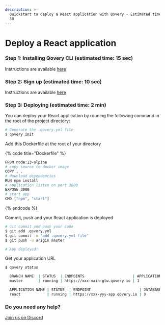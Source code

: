 ```yaml
---
description: >-
  Quickstart to deploy a React application with Qovery - Estimated time: < 2 min
  30
---
```


# Deploy a React application

### Step 1: Installing Qovery CLI \(estimated time: 15 sec\)

Instructions are available [here](../../extending-qovery/cli.md)

### Step 2: Sign up \(estimated time: 10 sec\)

Instructions are available [here](../sign-up.md)

### Step 3: Deploying \(estimated time: 2 min\)

You can deploy your React application by running the following command in the root of the project directory:

```bash
# Generate the .qovery.yml file
$ qovery init
```

Add this Dockerfile at the root of your directory

{% code title="Dockerfile" %}
```bash
FROM node:13-alpine
# copy source to docker image
COPY . .
# download dependencies
RUN npm install
# application listen on port 3000
EXPOSE 3000
# start app
CMD ["npm", "start"]
```
{% endcode %}

Commit, push and your React application is deployed

```bash
# Git commit and push your code
$ git add .qovery.yml
$ git commit -m "add .qovery.yml file"
$ git push -u origin master

# App deployed!
```

Get your application URL

```bash
$ qovery status

  BRANCH NAME  | STATUS  | ENDPOINTS                      | APPLICATIONS | DATABASES | BROKERS | STORAGE
  master       | running | https://xxx-main-gtw.qovery.io | 1            | 0         | 0       | 0

  APPLICATION NAME | STATUS  | ENDPOINT                      | DATABASES | BROKERS | STORAGE
  react            | running | https://xxx-yyy-app.qovery.io | 0         | 0       | 0
```

### Do you need any help?

[Join us on Discord](https://discord.qovery.com)

